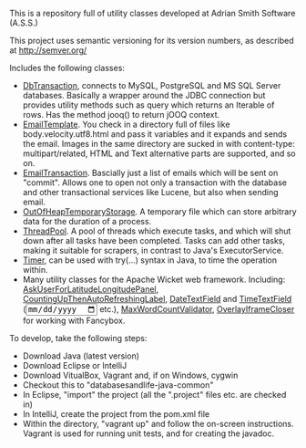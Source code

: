 This is a repository full of utility classes developed at Adrian Smith Software (A.S.S.)

This project uses semantic versioning for its version numbers, as described at http://semver.org/

Includes the following classes:

* [DbTransaction](https://www.databasesandlife.com/blog-attachments/databasesandlife-util-javadoc/com/databasesandlife/util/jdbc/DbTransaction.html), connects to MySQL, PostgreSQL and MS SQL Server databases. Basically a wrapper around the JDBC connection but provides utility methods such as query which returns an Iterable of rows. Has the method jooq() to return jOOQ context.
* [EmailTemplate](https://www.databasesandlife.com/blog-attachments/databasesandlife-util-javadoc/com/databasesandlife/util/EmailTemplate.html). You check in a directory full of files like body.velocity.utf8.html and pass it variables and it expands and sends the email. Images in the same directory are sucked in with content-type: multipart/related, HTML and Text alternative parts are supported, and so on.
* [EmailTransaction](https://www.databasesandlife.com/blog-attachments/databasesandlife-util-javadoc/com/databasesandlife/util/EmailTransaction.html). Bascially just a list of emails which will be sent on "commit". Allows one to open not only a transaction with the database and other transactional services like Lucene, but also when sending email.
* [OutOfHeapTemporaryStorage](https://www.databasesandlife.com/blog-attachments/databasesandlife-util-javadoc/com/databasesandlife/util/OutOfHeapTemporaryStorage.html). A temporary file which can store arbitrary data for the duration of a process.
* [ThreadPool](https://www.databasesandlife.com/blog-attachments/databasesandlife-util-javadoc/com/databasesandlife/util/ThreadPool.html). A pool of threads which execute tasks, and which will shut down after all tasks have been completed. Tasks can add other tasks, making it suitable for scrapers, in contrast to Java's ExecutorService.
* [Timer](https://www.databasesandlife.com/blog-attachments/databasesandlife-util-javadoc/com/databasesandlife/util/Timer.html), can be used with try(...) syntax in Java, to time the operation within.
* Many utility classes for the Apache Wicket web framework. Including: [AskUserForLatitudeLongitudePanel](https://www.databasesandlife.com/blog-attachments/databasesandlife-util-javadoc/com/databasesandlife/util/wicket/AskUserForLatitudeLongitudePanel.html), [CountingUpThenAutoRefreshingLabel](https://www.databasesandlife.com/blog-attachments/databasesandlife-util-javadoc/com/databasesandlife/util/wicket/CountingUpThenAutoRefreshingLabel.html), [DateTextField](https://www.databasesandlife.com/blog-attachments/databasesandlife-util-javadoc/com/databasesandlife/util/wicket/DateTextField.html) and [TimeTextField](https://www.databasesandlife.com/blog-attachments/databasesandlife-util-javadoc/com/databasesandlife/util/wicket/TimeTextField.html) (<input type=date> etc.), [MaxWordCountValidator](https://www.databasesandlife.com/blog-attachments/databasesandlife-util-javadoc/com/databasesandlife/util/wicket/MaxWordCountValidator.html), [OverlayIframeCloser](https://www.databasesandlife.com/blog-attachments/databasesandlife-util-javadoc/com/databasesandlife/util/wicket/OverlayIframeCloser.html) for working with Fancybox.

To develop, take the following steps:

- Download Java (latest version)
- Download Eclipse or IntelliJ
- Download VitualBox, Vagrant and, if on Windows, cygwin
- Checkout this to "databasesandlife-java-common"
- In Eclipse, "import" the project (all the ".project" files etc. are checked in)
- In IntelliJ, create the project from the pom.xml file
- Within the directory, "vagrant up" and follow the on-screen instructions. Vagrant is used for running unit tests, and for creating the javadoc.


